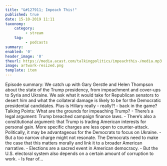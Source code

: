 ```yaml
---
title: "&#127911; Impeach This!"
published: true
date: 15-10-2019 11:11
taxonomy:
    category:
         - stream
    tag:
         - podcasts
summary:
enabled: '0'
header_image: '0'
theurl: https://media.acast.com/talkingpolitics/impeachthis-/media.mp3
image: artwork-resized.png
template: item
---
```

 
Episode summary: We catch up with Gary Gerstle and Helen Thompson about the state of the Trump presidency, from impeachment and cover-ups to Syria and Ukraine. We ask what it would take for Republican senators to desert him and what the collateral damage is likely to be for the Democratic presidential candidates. Plus is Hillary really - really?! - back in the game? Talking Points: What are the grounds for impeaching Trump? - There’s a legal argument: Trump breached campaign finance laws. - There’s also a constitutional argument: that Trump is trading American interests for personal gain. More specific charges are less open to counter-attack. Politically, it may be advantageous for the Democrats to focus on Ukraine. - But a too narrow charge might not resonate. The Democrats need to make the case that this matters morally and link it to a broader American narrative. - Elections are a sacred event in American democracy. - But the U.S. electoral system also depends on a certain amount of corruption to work. - Is fear of…
